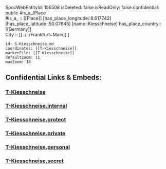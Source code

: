 ﻿---
location: [50.07645,8.617742] 
type: Station 
mapzoom: [8,18] 
mapmarker: tram 
tags:
- geo/station/tram
---
SpocWebEntityId: 156508
isDeleted: false
isReadOnly: false
confidential: public
#is_a_/Place  
#is_a_ :: [[Place]] 
[has_place_longitude::8.617742] 
[has_place_latitude::50.07645] 
[name::Kiesschneise] 
has_place_country:: [[Germany]]  
City :: [[../../Frankfurt~Main]] ] 


```leaflet
id: S-Kiesschneise.md
coordinates: [[T-Kiesschneise]] 
markerFile: [[T-Kiesschneise]] 
defaultZoom: 11 
maxZoom: 18
```


## Confidential Links & Embeds: 

### [T-Kiesschneise](/_public/Earth/Continent/Europe/Europe~Central/Germany/Germany~West/Hessen/counties~Hessen/Frankfurt~Main/Stations-FFM~T/T-Kiesschneise.md) 

### [T-Kiesschneise.internal](/_internal/Earth/Continent/Europe/Europe~Central/Germany/Germany~West/Hessen/counties~Hessen/Frankfurt~Main/Stations-FFM~T/T-Kiesschneise.internal.md) 

### [T-Kiesschneise.protect](/_protect/Earth/Continent/Europe/Europe~Central/Germany/Germany~West/Hessen/counties~Hessen/Frankfurt~Main/Stations-FFM~T/T-Kiesschneise.protect.md) 

### [T-Kiesschneise.private](/_private/Earth/Continent/Europe/Europe~Central/Germany/Germany~West/Hessen/counties~Hessen/Frankfurt~Main/Stations-FFM~T/T-Kiesschneise.private.md) 

### [T-Kiesschneise.personal](/_personal/Earth/Continent/Europe/Europe~Central/Germany/Germany~West/Hessen/counties~Hessen/Frankfurt~Main/Stations-FFM~T/T-Kiesschneise.personal.md) 

### [T-Kiesschneise.secret](/_secret/Earth/Continent/Europe/Europe~Central/Germany/Germany~West/Hessen/counties~Hessen/Frankfurt~Main/Stations-FFM~T/T-Kiesschneise.secret.md) 
